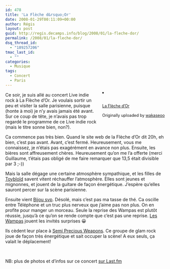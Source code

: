 ```yaml
---
id: 478
title: 'La Flèche d&rsquo;Or'
date: 2008-01-29T00:11:09+00:00
author: Régis
layout: post
guid: http://regis.decamps.info/blog/2008/01/la-fleche-dor/
permalink: /2008/01/la-fleche-dor/
dsq_thread_id:
  - "189257206"
tmac_last_id:
  - ""
categories:
  - Musique
tags:
  - Concert
  - Paris
---
```

<div style="float: right; margin-left: 10px; margin-bottom: 10px;">
  <a href="http://www.flickr.com/photos/wakaseoo/2226478057/" title="photo sharing"><img src="http://farm3.static.flickr.com/2319/2226478057_c4be950479_m.jpg" alt="" style="border: solid 2px #000000;" /></a><br /> <br /> <span style="font-size: 0.9em; margin-top: 0px;"><br /> <a href="http://www.flickr.com/photos/wakaseoo/2226478057/">La Flèche d&rsquo;Or</a><br /> <br /> Originally uploaded by <a href="http://www.flickr.com/people/wakaseoo/">wakaseoo</a><br /> </span>
</div>

Ce soir, je suis allé au concert Live indie rock à La Flèche d&rsquo;Or. Je voulais sortir un peu et visiter la salle parisienne, puisque (honte à moi) je n&rsquo;y avais jamais été avant. Sur ce coup de tête, je n&rsquo;avais pas trop regardé le programme de ce Live indie rock (mais le titre sonne bien, non?).

Ca commence pas très bien. Quand le site web de la Flèche d&rsquo;Or dit 20h, eh bien, c&rsquo;est pas avant. Avant, c&rsquo;est fermé. Heureusement, vous me connaissez, je n&rsquo;étais pas exagérément en avance non plus. Ensuite, les bières sont affreusement chères. Heureusement qu&rsquo;on me l&rsquo;a offerte (merci Guillaume, t&rsquo;étais pas obligé de me faire remarquer que 13,5 était divisible par 3 ;-)) 

Mais la salle dégage une certaine atmosphère sympathique, et les filles de [Toybloïd](http://www.myspace.com/toybloid) savent vitent réchauffer l&rsquo;atmosphère. Elles sont jeunes et mignonnes, et jouent de la guitare de façon énergétique. J&rsquo;espère qu&rsquo;elles sauront percer sur la scène parisienne.

Ensuite vient [Bijou svp](http://www.myspace.com/bijousvp2008). Désolé, mais c&rsquo;est pas ma tasse de thé. Ca oscille entre Téléphone et un truc plus nerveux que j&rsquo;aime pas non plus. On en profite pour manger un morceau. Seule la reprise des Wampas est plutôt réussie, jusqu&rsquo;à ce qu&rsquo;on se rende compte que c&rsquo;est pas une reprise. [Les Wampas](http://wampas.com/) jouent les invités surprises 😀

Ils cèdent leur place à [Semi Precious Weapons](http://www.myspace.com/semipreciousweapons). Ce groupe de glam rock joue de façon très énergétique et sait occuper la scène! A eux seuls, ça valait le déplacement!
  
<!--more-->


  
<br clear="all" />
  


NB: plus de photos et d&rsquo;infos sur ce concert [sur Last.fm](http://www.lastfm.fr/event/489908)